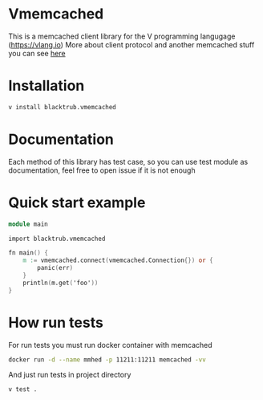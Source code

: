# Vmemcached
This is a memcached client library for the V programming langugage (https://vlang.io)
More about client protocol and another memcached stuff you can see [here](https://memcached.org/)

# Installation
```bash
v install blacktrub.vmemcached
```

# Documentation
Each method of this library has test case, so you can use test module as documentation, feel free to open issue if it is not enough

# Quick start example
```v
module main

import blacktrub.vmemcached

fn main() {
    m := vmemcached.connect(vmemcached.Connection{}) or {
        panic(err)
    }
    println(m.get('foo'))
}
```

# How run tests
For run tests you must run docker container with memcached
```bash
docker run -d --name mmhed -p 11211:11211 memcached -vv
```

And just run tests in project directory
```v
v test .
```
